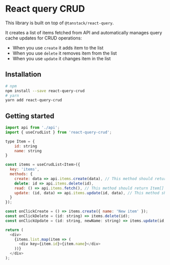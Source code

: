 # React query CRUD

This library is built on top of `@tanstack/react-query`.

It creates a list of items fetched from API and automatically manages query cache updates for CRUD operations:

- When you use `create` it adds item to the list
- When you use `delete` it removes item from the list
- When you use `update` it changes item in the list

## Installation

```sh
# npm
npm install --save react-query-crud
# yarn
yarn add react-query-crud
```

## Getting started

```js
import api from './api';
import { useCrudList } from 'react-query-crud';

type Item = {
    id: string
    name: string
}

const items = useCrudList<Item>({
  key: 'items',
  methods: {
    create: data => api.items.create(data), // This method should return Item
    delete: id => api.items.delete(id),
    read: () => api.items.fetch(), // This method should return Item[]
    update: (id, data) => api.items.update(id, data), // This method should return Item
  }
});

const onClickCreate = () => items.create({ name: 'New item' });
const onClickDelete = (id: string) => items.delete(id);
const onClickUpdate = (id: string, newName: string) => items.update(id, {name: newName});

return (
  <div>
    {items.list.map(item => (
      <div key={item.id}>{item.name}</div>
    ))}
  </div>
);
```

